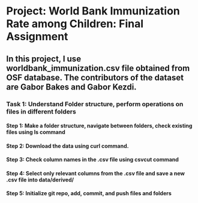 # Project: World Bank Immunization Rate among Children: Final Assignment
## In this project, I use worldbank_immunization.csv file obtained from OSF database. The contributors of the dataset are Gabor Bakes and Gabor Kezdi.
### Task 1: Understand Folder structure, perform operations on files in different folders
#### Step 1: Make a folder structure, navigate between folders, check existing files using ls command
#### Step 2: Download the data using curl command.
#### Step 3: Check column names in the .csv file using csvcut command
#### Step 4: Select only relevant columns from the .csv file and save a new .csv file into data/derived/
#### Step 5: Initialize git repo, add, commit, and push files and folders